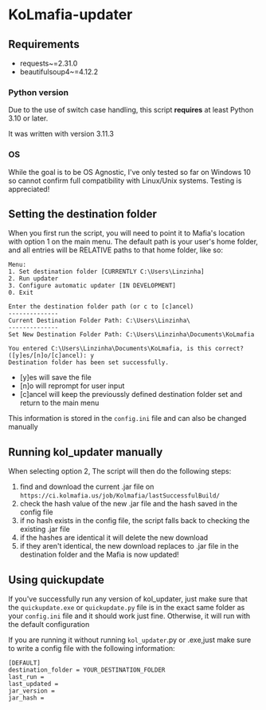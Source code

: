 # KoLmafia-updater

## Requirements
- requests~=2.31.0
- beautifulsoup4~=4.12.2

### Python version
Due to the use of switch case handling, this script **requires** at least Python 3.10 or later.

It was written with version 3.11.3

### OS
While the goal is to be OS Agnostic, I've only tested so far on Windows 10 so cannot confirm full compatibility with Linux/Unix systems. Testing is appreciated!


## Setting the destination folder
When you first run the script, you will need to point it to Mafia's location with option 1 on the main menu. The default path is your user's home folder, and all entries will be RELATIVE paths to that home folder, like so:

```
Menu:
1. Set destination folder [CURRENTLY C:\Users\Linzinha]
2. Run updater
3. Configure automatic updater [IN DEVELOPMENT]
0. Exit

Enter the destination folder path (or c to [c]ancel)
--------------
Current Destination Folder Path: C:\Users\Linzinha\
--------------
Set New Destination Folder Path: C:\Users\Linzinha\Documents\KoLmafia

You entered C:\Users\Linzinha\Documents\KoLmafia, is this correct? ([y]es/[n]o/[c]ancel): y
Destination folder has been set successfully.
```

- [y]es will save the file
- [n]o will reprompt for user input
- [c]ancel will keep the previoussly defined destination folder set and return to the main menu

This information is stored in the `config.ini` file and can also be changed manually

## Running kol_updater manually
When selecting option 2, The script will then do the following steps:
1. find and download the current .jar file on `https://ci.kolmafia.us/job/Kolmafia/lastSuccessfulBuild/`
2. check the hash value of the new .jar file and the hash saved in the config file
3. if no hash exists in the config file, the script falls back to checking the existing .jar file
4. if the hashes are identical it will delete the new download
5. if they aren't identical, the new download replaces to .jar file in the destination folder and the Mafia is now updated!

## Using quickupdate

If you've successfully run any version of kol_updater, just make sure that the `quickupdate.exe` or `quickupdate.py` file is in the exact same folder as your `config.ini` file and it should work just fine. Otherwise, it will run with the default configuration

If you are running it without running `kol_updater`.py or .exe,just make sure to write a config file with the following information:

```
[DEFAULT]
destination_folder = YOUR_DESTINATION_FOLDER
last_run = 
last_updated = 
jar_version = 
jar_hash = 
```
